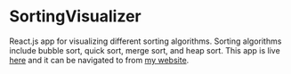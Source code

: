 # SortingVisualizer

React.js app for visualizing different sorting algorithms. Sorting algorithms include bubble sort, quick sort, merge sort, and heap sort. This app is live <a href="https://daniel.courtneyco.com/Sorting/">here<a> and it can be navigated to from <a href="https://daniel.courtneyco.com">my website</a>.
